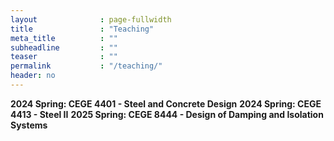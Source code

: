 ```yaml
---
layout              : page-fullwidth
title               : "Teaching"
meta_title          : ""
subheadline         : ""
teaser              : ""
permalink           : "/teaching/"
header: no
---
```


**2024 Spring: CEGE 4401 - Steel and Concrete Design**
**2024 Spring: CEGE 4413 - Steel II**
**2025 Spring: CEGE 8444 - Design of Damping and Isolation Systems**
